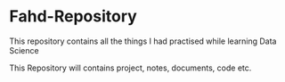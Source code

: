 # Fahd-Repository
This repository contains all the things I had practised while learning Data Science

This Repository will contains project, notes, documents, code etc.
